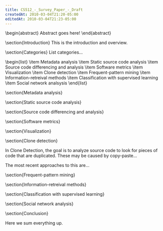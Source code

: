 ```yaml
---
title: CS512_-_Survey_Paper_-_Draft
createdAt: 2010-03-04T21:20-05:00
editedAt: 2010-03-04T21:23-05:00
---
```


\begin{abstract}
Abstract goes here!
\end{abstract}

\section{Introduction}
This is the introduction and overview.

\section{Categories}
List categories...

\begin{list}
\item Metadata analysis
\item Static source code analysis
\item Source code differencing and analysis
\item Software metrics
\item Visualization
\item Clone detection
\item Frequent-pattern mining
\item Information-retreival methods
\item Classification with supervised learning
\item Social network analsysis
\end{list}

\section{Metadata analysis}

\section{Static source code analysis}

\section{Source code differencing and analysis}

\section{Software metrics}

\section{Visualization}

\section{Clone detection}

In Clone Detection, the goal is to analyze source code to look for pieces of code that are duplicated. These may be caused by copy-paste...

The most recent approaches to this are...

\section{Frequent-pattern mining}

\section{Information-retreival methods}

\section{Classification with supervised learning}

\section{Social network analysis}

\section{Conclusion}

Here we sum everything up.

